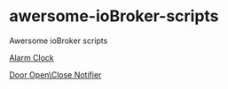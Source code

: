 # awersome-ioBroker-scripts
Awersome ioBroker scripts

[Alarm Clock](https://gist.github.com/LightVolk/64e3f43e14d004cc8811ff422eafbb67)

[Door Open\Close Notifier](https://gist.github.com/LightVolk/19efae462e3381ac31597fd320d41c3d)
